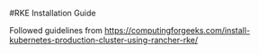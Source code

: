 #RKE Installation Guide


Followed guidelines from 
https://computingforgeeks.com/install-kubernetes-production-cluster-using-rancher-rke/
